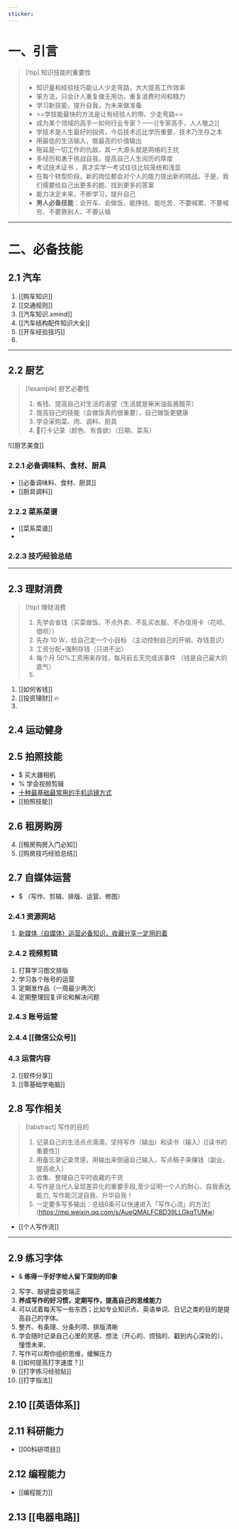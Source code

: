 ```yaml
---
sticker:
---
```


# 一、引言
> [!tip] 知识技能的重要性
> - 知识量和经验技巧能让人少走弯路，大大提高工作效率
> - 笨方法，只会计人重复做无用功，重复浪费时间和精力
> - 学习新技能，提升自我，为未来做准备
> - ==学技能最快的方法是让有经验人的带、少走弯路==
> - 成为某个领域的高手一如何行业专家？一一[[专家高手，人人敬之]]
> - 学技术是人生最好的投资，今后技术远比学历重要，技术乃生存之本
> - 用最低的生活输入，做最高的价值输出
> - 拖延是一切工作的仇敌，其一大源头就是网络的王扰
> - 多经历和勇于挑战自我，提高自己人生阅历的厚度
> - 考试技术证书 ，真才实学一考试往往比较笼统和浅显
> - 在每个转型阶段，新的岗位都会对个人的能力提出新的挑战。于是，我们儒要给自己出更多的题、找到更多的答案
> -  能力决定未来，不断学习，提升自己
> - **男人必备技能**：会开车、会做饭、能挣钱、能吃苦、不要喊累、不要喊穷、不要靠别人、不要认输
> 

---

# 二、必备技能
## 2.1 汽车

1.  [[购车知识]]
2. [[交通规则]]
3. [[汽车知识.xmind]]
4. [[汽车结构配件知识大全]]
5. [[开车经验技巧]]
6. 
---
## 2.2 厨艺
> [!example] 厨艺必要性
> 1. 省钱、提高自己对生活的渴望（生活就是柴米油盐酱醋茶）
> 2. 提高自己的技能（会做饭真的很重要），自己做饭更健康
> 3. 学会采购菜、肉、调料、厨具
> 4. 📸打卡记录（颜色、有食欲）（日期、菜系） 

![[厨艺美食]]
### 2.2.1 必备调味料、食材、厨具
-  [[必备调味料、食材、厨具]]
- [[厨具调料]] 
### 2.2.2 菜系菜谱 
- [[菜系菜谱]] 
- 
### 2.2.3 技巧经验总结 


---
## 2.3 理财消费 
> [!tip] 理财消费 
> 1. 先学会省钱（买菜做饭、不点外卖、不乱买衣服、不办信用卡（花呗、借呗））
> 2. 先存 10 W，给自己定一个小目标 （主动控制自己的开销、存钱意识）
> 3. 工资分配+强制存钱（只进不出）
> 4. 每个月 50%工资用来存钱，每月前五天完成该事件 （钱是自己最大的底气）
> 5. 
1.  [[如何省钱]]
2. [[投资理财]] 🔥
3. 
## 2.4 运动健身 



## 2.5 拍照技能 
- $ 买大疆相机 
- % 学会视频剪辑 
- [十种最基础最常用的手机运镜方式](https://mp.weixin.qq.com/s/8IY-ffrnXBomL7X6XVu7tg)
- [[拍照技能]]


## 2.6 租房购房 
4. [[租房购房入门必知]]
5. [[购房技巧经验总结]]


## 2.7 自媒体运营
- $ （写作、剪辑、排版、运营、修图）
### 2.4.1 资源网站
1. [新媒体（自媒体）运营必备知识，收藏分享一定用的着](https://mp.weixin.qq.com/s?__biz=MzI2MTk2Mzg5Ng==&mid=2247485884&idx=1&sn=576ba4b41d02df27e795a79207dc9599&scene=19#wechat_redirect)
### 2.4.2 视频剪辑
1. 打算学习图文排版
2. 学习各个账号的运营
3. 定期发作品（一周最少两次）
4. 定期整理回复评论和解决问题
### 2.4.3 账号运营

### 2.4.4 [[微信公众号]]
### 4.3 运营内容
2. [[软件分享]]
3. [[零基础学电脑]]

## 2.8 写作相关 
> [!abstract] 写作的目的
> 1. 记录自己的生活点点滴滴，坚持写作（输出）和读书（输入）[[读书的重要性]]
> 2. 用备忘录记录灵感，用输出来倒逼自己输入，写点稿子来赚钱（副业、提高收入）
> 3. 收集、整理自己平时收藏的干货
> 4. 写作是当代人呈现差异化的重要手段,至少证明一个人的耐心、自我表达能力, 写作能沉淀自我、升华自我！
> 5. 一定要多写多输出：总结6条可以快速进入「写作心流」的方法](https://mp.weixin.qq.com/s/AueQMALFCBD39LLGkgTUMw)
- [[个人写作流]]

---
## 2.9  练习字体
- & **练得一手好字给人留下深刻的印象**
2. 写字、敲键盘姿势端正
3. **养成写作的好习惯，定期写作，提高自己的思维能力**
4. 可以试着每天写一些东西；比如专业知识点、英语单词、日记之类的目的是提高自己的字体。
5. 整齐、有条理、分条列项、排版清晰
6. 学会随时记录自己心里的灵感、想法（开心的、烦恼的、戳到内心深处的）、憧憬未来、
7. 写作可以帮你组织思维，缓解压力
8. [[如何提高打字速度？]]
9. [[打字练习经验贴]]
10. [[打字指法]]

## 2.10  [[英语体系]]

## 2.11 科研能力 
- [[00科研项目]]

## 2.12 编程能力 
- [[编程能力]]

## 2.13 [[电器电路]]
